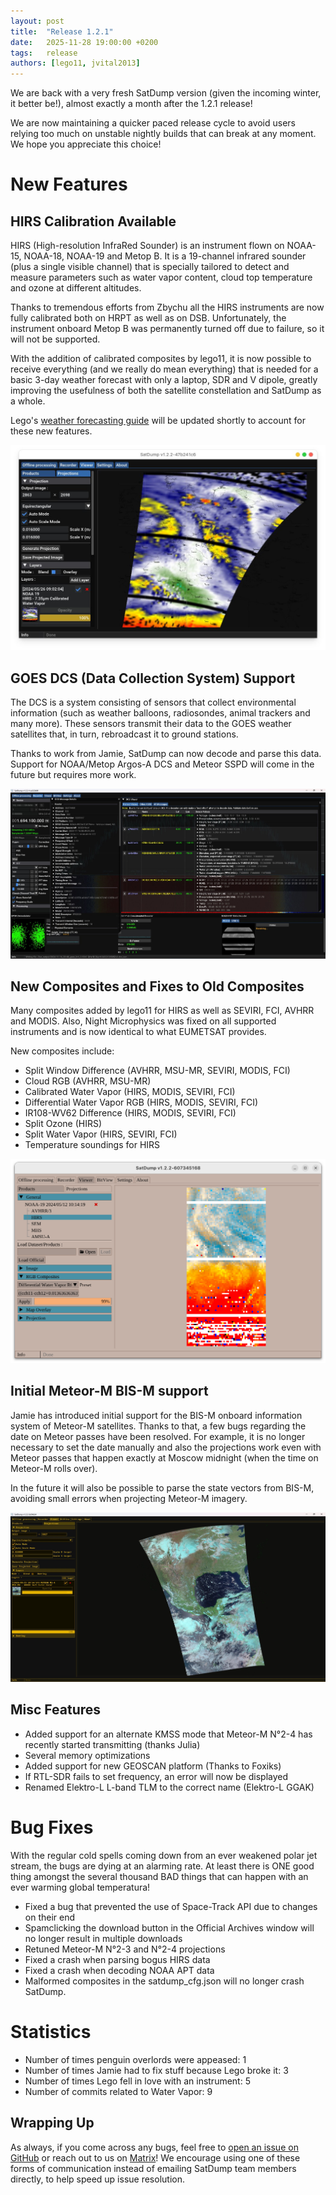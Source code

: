 ```yaml
---
layout: post
title:  "Release 1.2.1"
date:   2025-11-28 19:00:00 +0200
tags:   release
authors: [lego11, jvital2013]
---
```


We are back with a very fresh SatDump version (given the incoming winter, it better be!), almost exactly a month after the 1.2.1 release!

We are now maintaining a quicker paced release cycle to avoid users relying too much on unstable nightly builds that can break at any moment. We hope you appreciate this choice!

# New Features

## HIRS Calibration Available

HIRS (High-resolution InfraRed Sounder) is an instrument flown on NOAA-15, NOAA-18, NOAA-19 and Metop B. It is a 19-channel infrared sounder (plus a single visible channel) that is specially tailored to detect and measure parameters such as water vapor content, cloud top temperature and ozone at different altitudes. 

Thanks to tremendous efforts from Zbychu all the HIRS instruments are now fully calibrated both on HRPT as well as on DSB. Unfortunately, the instrument onboard Metop B was permanently turned off due to failure, so it will not be supported.

With the addition of calibrated composites by lego11, it is now possible to receive everything (and we really do mean everything) that is needed for a basic 3-day weather forecast with only a laptop, SDR and V dipole, greatly improving the usefulness of both the satellite constellation and SatDump as a whole. 

Lego's [weather forecasting guide](https://www.a-centauri.com/articoli/weather-predictions-from-satellite-data) will be updated shortly to account for these new features.

![alt text](/assets/release_122/image-2.png)

## GOES DCS (Data Collection System) Support 

The DCS is a system consisting of sensors that collect environmental information (such as weather balloons, radiosondes, animal trackers and many more). These sensors transmit their data to the GOES weather satellites that, in turn, rebroadcast it to ground stations.

Thanks to work from Jamie, SatDump can now decode and parse this data. Support for NOAA/Metop Argos-A DCS and Meteor SSPD will come in the future but requires more work.

![alt text](/assets/release_122/image-1.png)

## New Composites and Fixes to Old Composites

Many composites added by lego11 for HIRS as well as SEVIRI, FCI, AVHRR and MODIS. Also, Night Microphysics was fixed on all supported instruments and is now identical to what EUMETSAT provides.

New composites include:
- Split Window Difference (AVHRR, MSU-MR, SEVIRI, MODIS, FCI)
- Cloud RGB (AVHRR, MSU-MR)
- Calibrated Water Vapor (HIRS, MODIS, SEVIRI, FCI)
- Differential Water Vapor RGB (HIRS, MODIS, SEVIRI, FCI)
- IR108-WV62 Difference (HIRS, MODIS, SEVIRI, FCI) 
- Split Ozone (HIRS)
- Split Water Vapor (HIRS, SEVIRI, FCI)
- Temperature soundings for HIRS

![alt text](/assets/release_122/image-3.png)

## Initial Meteor-M BIS-M support

Jamie has introduced initial support for the BIS-M onboard information system of Meteor-M satellites. Thanks to that, a few bugs regarding the date on Meteor passes have been resolved. For example, it is no longer necessary to set the date manually and also the projections work even with Meteor passes that happen exactly at Moscow midnight (when the time on Meteor-M rolls over).

In the future it will also be possible to parse the state vectors from BIS-M, avoiding small errors when projecting Meteor-M imagery.

![alt text](/assets/release_122/image.png)

## Misc Features

- Added support for an alternate KMSS mode that Meteor-M N°2-4 has recently started transmitting (thanks Julia)
- Several memory optimizations
- Added support for new GEOSCAN platform (Thanks to Foxiks)
- If RTL-SDR fails to set frequency, an error will now be displayed
- Renamed Elektro-L L-band TLM to the correct name (Elektro-L GGAK)

# Bug Fixes

With the regular cold spells coming down from an ever weakened polar jet stream, the bugs are dying at an alarming rate.
At least there is ONE good thing amongst the several thousand BAD things that can happen with an ever warming global temperatura!

- Fixed a bug that prevented the use of Space-Track API due to changes on their end
- Spamclicking the download button in the Official Archives window will no longer result in multiple downloads
- Retuned Meteor-M N°2-3 and N°2-4 projections
- Fixed a crash when parsing bogus HIRS data
- Fixed a crash when decoding NOAA APT data
- Malformed composites in the satdump_cfg.json will no longer crash SatDump.

# Statistics

- Number of times penguin overlords were appeased: 1
- Number of times Jamie had to fix stuff because Lego broke it: 3
- Number of times Lego fell in love with an instrument: 5
- Number of commits related to Water Vapor: 9

## Wrapping Up

As always, if you come across any bugs, feel free to [open an issue on GitHub](https://github.com/SatDump/SatDump/issues) or reach out to us on [Matrix](https://matrix.to/#/#satdump:altillimity.com)! We encourage using one of these forms of communication instead of emailing SatDump team members directly, to help speed up issue resolution.

